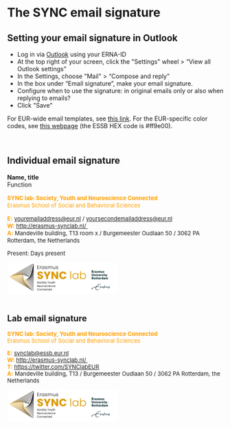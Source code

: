 # The SYNC email signature

## Setting your email signature in Outlook

- Log in via [Outlook](https://outlook.office.com/mail/inbox) using your ERNA-ID
- At the top right of your screen, click the "Settings"  wheel > “View all Outlook settings”
- In the Settings, choose "Mail" > “Compose and reply”
- In the box under “Email signature”, make your email signature.
- Configure when to use the signature: in original emails only or also when replying to emails?
- Click "Save"



For EUR-wide email templates, see [this link](https://my.eur.nl/en/eur-employee/work-support/marketing-and-communication/branding/brand-elements/email-signature). For the EUR-specific color codes, see [this webpage](https://www.eur.nl/en/about-eur/house-style/brand-elements/colours) (the ESSB HEX code is #ff9e00).

</br>

## Individual email signature

**Name, title** </br>
Function

<font size = "-1" color="#ff9e00"><strong>SYNC lab: Society, Youth and Neuroscience Connected</strong></font></br>
<font size = "-1" color="#ff9e00">Erasmus School of Social and Behavioral Sciences</font>

<font size = "-1" color="#ff9e00"><strong>E:</strong></font> <font size = "-1"><a href=youremailaddress@essb.eur.nl>youremailaddress@eur.nl</a> / <a href=yoursecondemailaddress@essb.eur.nl>yoursecondemailaddress@eur.nl</a></font></br>
<font size = "-1" color="#ff9e00"><strong>W:</strong></font> <font size = "-1"><a href=http://erasmus-synclab.nl/>http://erasmus-synclab.nl/ </a></br>
<font size = "-1" color="#ff9e00"><strong>A:</strong></font> <font size = "-1">Mandeville building, T13 room x / Burgemeester Oudlaan 50 / 3062 PA Rotterdam, the Netherlands </font></br>

<font size= "-1" >Present: Days present</font>

<img src="../img/Email_logo_2022.png" style="zoom:25%;" align="left" />

  <p style="clear:left;"></p>

</br>



## Lab email signature

<font size = "-1" color="#ff9e00"><strong>SYNC lab: Society, Youth and Neuroscience Connected</strong></font></br>
<font size = "-1" color="#ff9e00">Erasmus School of Social and Behavioral Sciences</font>



<font size = "-1" color="#ff9e00"><strong>E:</strong></font> <font size = "-1"><a href=synclab@essb.eur.nl>synclab@essb.eur.nl</a></font></br>
<font size = "-1" color="#ff9e00"><strong>W:</strong></font> <font size = "-1"><a href=http://erasmus-synclab.nl/>http://erasmus-synclab.nl/ </a></br>
<font size = "-1" color="#ff9e00"><strong>T:</strong></font> <font size = "-1"><a href=https://twitter.com/SYNClabEUR/>https://twitter.com/SYNClabEUR</a></br>
<font size = "-1" color="#ff9e00"><strong>A:</strong></font> <font size = "-1">Mandeville building, T13 / Burgemeester Oudlaan 50 / 3062 PA Rotterdam, the Netherlands </font></br>



<img src="../img/Email_logo_2022.png" style="zoom:25%;" align="left" />

  <p style="clear:left;"></p>

